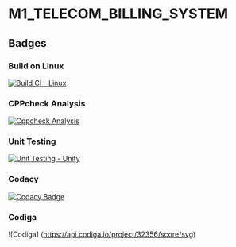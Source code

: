 # M1_TELECOM_BILLING_SYSTEM
## Badges 
### Build on Linux
[![Build CI - Linux](https://github.com/rohithd81/M1_TELECOM_BILLING_SYSTEM/actions/workflows/c-cpp.yml/badge.svg)](https://github.com/rohithd81/M1_TELECOM_BILLING_SYSTEM/actions/workflows/c-cpp.yml)
### CPPcheck Analysis
[![Cppcheck Analysis](https://github.com/rohithd81/M1_TELECOM_BILLING_SYSTEM/actions/workflows/cppcheck_analysis.yml/badge.svg)](https://github.com/rohithd81/M1_TELECOM_BILLING_SYSTEM/actions/workflows/cppcheck_analysis.yml)
### Unit Testing
[![Unit Testing - Unity](https://github.com/rohithd81/M1_TELECOM_BILLING_SYSTEM/actions/workflows/unit_testing.yml/badge.svg)](https://github.com/rohithd81/M1_TELECOM_BILLING_SYSTEM/actions/workflows/unit_testing.yml)
### Codacy
[![Codacy Badge](https://app.codacy.com/project/badge/Grade/e3b6b36c3fef40e8bcc3a08f488e12c2)](https://www.codacy.com/gh/rohithd81/M1_TELECOM_BILLING_SYSTEM/dashboard?utm_source=github.com&amp;utm_medium=referral&amp;utm_content=rohithd81/M1_TELECOM_BILLING_SYSTEM&amp;utm_campaign=Badge_Grade)
### Codiga
![Codiga] (https://api.codiga.io/project/32356/score/svg)
